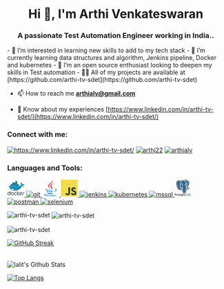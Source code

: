 <h1 align="center">Hi 👋, I'm Arthi Venkateswaran</h1>
<h3 align="center">A passionate Test Automation Engineer working in India..</h3>
- 👀 I’m interested in learning new skills to add to my tech stack
- 🌱 I’m currently learning data structures and algorithm, Jenkins pipeline, Docker and kubernetes
- 💞️ I’m an open source enthusiast looking to deepen my skills in Test automation 
- 👨‍💻 All of my projects are available at [https://github.com/arthi-tv-sdet](https://github.com/arthi-tv-sdet)

- 📫 How to reach me **arthialv@gmail.com**

- 📄 Know about my experiences [https://www.linkedin.com/in/arthi-tv-sdet/](https://www.linkedin.com/in/arthi-tv-sdet/)

<h3 align="left">Connect with me:</h3>
<p align="left">
<a href="https://linkedin.com/in/https://www.linkedin.com/in/arthi-tv-sdet/" target="blank"><img align="center" src="https://raw.githubusercontent.com/rahuldkjain/github-profile-readme-generator/master/src/images/icons/Social/linked-in-alt.svg" alt="https://www.linkedin.com/in/arthi-tv-sdet/" height="30" width="40" /></a>
<a href="https://www.hackerrank.com/arthi22" target="blank"><img align="center" src="https://raw.githubusercontent.com/rahuldkjain/github-profile-readme-generator/master/src/images/icons/Social/hackerrank.svg" alt="arthi22" height="30" width="40" /></a>
<a href="https://www.leetcode.com/arthialv" target="blank"><img align="center" src="https://raw.githubusercontent.com/rahuldkjain/github-profile-readme-generator/master/src/images/icons/Social/leet-code.svg" alt="arthialv" height="30" width="40" /></a>
</p>



<h3 align="left">Languages and Tools:</h3>
<p align="left"> <a href="https://www.docker.com/" target="_blank" rel="noreferrer"> <img src="https://raw.githubusercontent.com/devicons/devicon/master/icons/docker/docker-original-wordmark.svg" alt="docker" width="40" height="40"/> </a> <a href="https://git-scm.com/" target="_blank" rel="noreferrer"> <img src="https://www.vectorlogo.zone/logos/git-scm/git-scm-icon.svg" alt="git" width="40" height="40"/> </a> <a href="https://www.java.com" target="_blank" rel="noreferrer"> <img src="https://raw.githubusercontent.com/devicons/devicon/master/icons/java/java-original.svg" alt="java" width="40" height="40"/> </a> <a href="https://developer.mozilla.org/en-US/docs/Web/JavaScript" target="_blank" rel="noreferrer"> <img src="https://raw.githubusercontent.com/devicons/devicon/master/icons/javascript/javascript-original.svg" alt="javascript" width="40" height="40"/> </a> <a href="https://www.jenkins.io" target="_blank" rel="noreferrer"> <img src="https://www.vectorlogo.zone/logos/jenkins/jenkins-icon.svg" alt="jenkins" width="40" height="40"/> </a> <a href="https://kubernetes.io" target="_blank" rel="noreferrer"> <img src="https://www.vectorlogo.zone/logos/kubernetes/kubernetes-icon.svg" alt="kubernetes" width="40" height="40"/> </a> <a href="https://www.microsoft.com/en-us/sql-server" target="_blank" rel="noreferrer"> <img src="https://www.svgrepo.com/show/303229/microsoft-sql-server-logo.svg" alt="mssql" width="40" height="40"/> </a> <a href="https://www.postgresql.org" target="_blank" rel="noreferrer"> <img src="https://raw.githubusercontent.com/devicons/devicon/master/icons/postgresql/postgresql-original-wordmark.svg" alt="postgresql" width="40" height="40"/> </a> <a href="https://postman.com" target="_blank" rel="noreferrer"> <img src="https://www.vectorlogo.zone/logos/getpostman/getpostman-icon.svg" alt="postman" width="40" height="40"/> </a> <a href="https://www.selenium.dev" target="_blank" rel="noreferrer"> <img src="https://raw.githubusercontent.com/detain/svg-logos/780f25886640cef088af994181646db2f6b1a3f8/svg/selenium-logo.svg" alt="selenium" width="40" height="40"/> </a> </p>

<p><img align="left" src="https://github-readme-stats.vercel.app/api/top-langs?username=arthi-tv-sdet&show_icons=true&locale=en&layout=compact" alt="arthi-tv-sdet" /></p>

<p>&nbsp;<img align="center" src="https://github-readme-stats.vercel.app/api?username=arthi-tv-sdet&show_icons=true&locale=en" alt="arthi-tv-sdet" /></p>

<p><img align="center" src="https://github-readme-streak-stats.herokuapp.com/?user=arthi-tv-sdet&" alt="arthi-tv-sdet" /></p>



<!---arthi-tv-sdet/arthi-tv-sdet is a ✨ special ✨ repository because its `README.md` (this file) appears on your GitHub profile.
You can click the Preview link to take a look at your changes.
--->




[![GitHub Streak](https://github-readme-streak-stats.herokuapp.com?user=arthi-tv-sdet&theme=submarine-flowers&border_radius=5&fire=DD701B)](https://git.io/streak-stats)

<br>

<img align="center" src="https://github-readme-stats.vercel.app/api?username=arthi-tv-sdet&include_all_commits=true&count_private=true&show_icons=true&line_height=20&title_color=7A7ADB&icon_color=2234AE&text_color=D3D3D3&bg_color=0,000000,130F40" alt="lalit's Github Stats">

</br>



[![Top Langs](https://github-readme-stats.vercel.app/api/top-langs/?username=arthi-tv-sdet&layout=compact&text_color=daf7dc&bg_color=151515)](https://github.com/arthi-tv-sdet/github-readme-stats)


